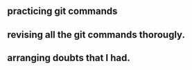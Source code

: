 ## practicing git commands


## revising all the git commands thorougly.
## arranging doubts that I had.